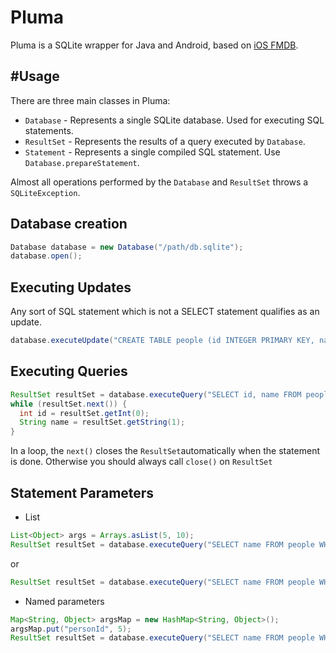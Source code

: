 Pluma
=====

Pluma is a SQLite wrapper for Java and Android, based on [iOS FMDB][1].

#Usage
---
There are three main classes in Pluma:
* ```Database``` - Represents a single SQLite database. Used for executing SQL statements.
* ```ResultSet``` - Represents the results of a query executed by ```Database```.
* ```Statement``` - Represents a single compiled SQL statement. Use ```Database.prepareStatement```.

Almost all operations performed by the ```Database``` and ```ResultSet``` throws a ```SQLiteException```.

Database creation
--
```java
Database database = new Database("/path/db.sqlite");
database.open();
```

Executing Updates
--
Any sort of SQL statement which is not a SELECT statement qualifies as an update.

```java
database.executeUpdate("CREATE TABLE people (id INTEGER PRIMARY KEY, name TEXT)");
```

Executing Queries
--
```java
ResultSet resultSet = database.executeQuery("SELECT id, name FROM people");
while (resultSet.next()) {
  int id = resultSet.getInt(0);
  String name = resultSet.getString(1);
}
```

In a loop, the ```next()``` closes the ```ResultSet```automatically when
the statement is done. Otherwise you should always call
```close()``` on ```ResultSet```

Statement Parameters
--
* List
```java
List<Object> args = Arrays.asList(5, 10);
ResultSet resultSet = database.executeQuery("SELECT name FROM people WHERE id = ? AND id = ?", args);
```
or
```java
ResultSet resultSet = database.executeQuery("SELECT name FROM people WHERE id = ? AND id = ?", 5, 10);
```

* Named parameters
```java
Map<String, Object> argsMap = new HashMap<String, Object>();
argsMap.put("personId", 5);
ResultSet resultSet = database.executeQuery("SELECT name FROM people WHERE id = :personId", argsMap);
```

[1]: https://github.com/ccgus/fmdb

